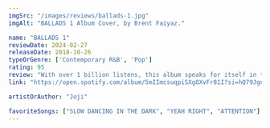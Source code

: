 ```yaml
---
imgSrc: "/images/reviews/ballads-1.jpg"
imgAlt: "BALLADS 1 Album Cover, by Brent Faiyaz."

name: "BALLADS 1"
reviewDate: 2024-02-27
releaseDate: 2018-10-26
typeOrGenre: ['Contemporary R&B', 'Pop']
rating: 95
review: "With over 1 billion listens, this album speaks for itself in terms of quality. Perhaps most surprisingly, this was Joji's debut album. Joji has a very unique sound and style that, I believe, does as well as it does thanks to the distinctly vulnerable lyrics he lays atop music with a very specific somber atmosphere, producing an almost 'cathartic' sort of sound. All this to say, Joji mastered the art of displaying and evoking emotion."
link: "https://open.spotify.com/album/5mIImcsuqpiSXg8XvFr81I?si=hQ79JguiQCSN17FAmBy4ig"

artistOrAuthor: "Joji"

favoriteSongs: ["SLOW DANCING IN THE DARK", "YEAH RIGHT", "ATTENTION"]
---
```

